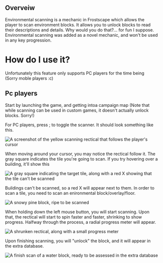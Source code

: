 ## Overveiw
Environmental scanning is a mechanic in Frostscape which allows the player to scan environment blocks. It allows you to unlock blocks to read their descriptions and details. Why would you do that?... for fun I suppose. Environmental scanning was added as a novel mechanic, and won't be used in any key progression.

# How do I use it?
Unfortunately this feature only supports PC players for the time being (Sorry moble players :c)

## Pc players
Start by launching the game, and getting intoa  campaign map (Note that while scanning can be used in custom games, it doesn't actually unlock blocks. Sorry!)

For PC players, press ; to toggle the scanner. It should look something like this.

![A screenshot of the yellow scanning rectical that follows the player's cursor](https://github.com/Sh1penfire/Welcome-to-the-Frostscape/blob/master/guides/screenshots/Scan%20circle%20screenshot.png)

When moving around your cursor, you may notice the rectical follow it. The gray square indicates the tile you're going to scan. If you try hovering over a building, it'll show this

![A gray square indicating the target tile, along with a red X showing that the tile can't be scanned](https://github.com/Sh1penfire/Welcome-to-the-Frostscape/blob/master/guides/screenshots/Scan%20circle%20scanning%20synthetic.png)

Buildings can't be scanned, so a red X will appear next to them. In order to scan a tile, you need to scan an enironmental block/overlay/floor.

![A snowy pine block, ripe to be scanned](https://github.com/Sh1penfire/Welcome-to-the-Frostscape/blob/master/guides/screenshots/Scan%20circle%20scanning%20snow%20pine.png)

When holding down the left mouse button, you will start scanning. Upon that, the rectical will start to spin faster and faster, shrinking to show progress. Halfway through the process, a radial progress meter will appear.

![A shrunken rectical, along with a small progress meter](https://github.com/Sh1penfire/Welcome-to-the-Frostscape/blob/master/guides/screenshots/Scan%20circle%20scan%20in%20progress.png)

Upon finishing scanning, you will "unlock" the block, and it will appear in the extra database.

![A finish scan of a water block, ready to be assessed in the extra database](https://github.com/Sh1penfire/Welcome-to-the-Frostscape/blob/master/guides/screenshots/Scan%20circle%20unlocking.png)
